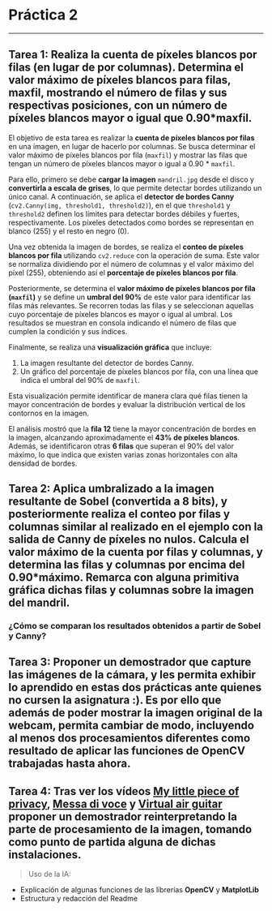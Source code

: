 # Práctica 2
---

## Tarea 1: Realiza la cuenta de píxeles blancos por filas (en lugar de por columnas). Determina el valor máximo de píxeles blancos para filas, maxfil, mostrando el número de filas y sus respectivas posiciones, con un número de píxeles blancos mayor o igual que 0.90*maxfil.
El objetivo de esta tarea es realizar la **cuenta de píxeles blancos por filas** en una imagen, en lugar de hacerlo por columnas. Se busca determinar el valor máximo de píxeles blancos por fila (`maxfil`) y mostrar las filas que tengan un número de píxeles blancos mayor o igual a 0.90 * `maxfil`.

Para ello, primero se debe **cargar la imagen** `mandril.jpg` desde el disco y **convertirla a escala de grises**, lo que permite detectar bordes utilizando un único canal. A continuación, se aplica el **detector de bordes Canny** (`cv2.Canny(img, threshold1, threshold2)`), en el que `threshold1` y `threshold2` definen los límites para detectar bordes débiles y fuertes, respectivamente. Los píxeles detectados como bordes se representan en blanco (255) y el resto en negro (0).

Una vez obtenida la imagen de bordes, se realiza el **conteo de píxeles blancos por fila** utilizando `cv2.reduce` con la operación de suma. Este valor se normaliza dividiendo por el número de columnas y el valor máximo del píxel (255), obteniendo así el **porcentaje de píxeles blancos por fila**.  

Posteriormente, se determina el **valor máximo de píxeles blancos por fila (`maxfil`)** y se define un **umbral del 90%** de este valor para identificar las filas más relevantes. Se recorren todas las filas y se seleccionan aquellas cuyo porcentaje de píxeles blancos es mayor o igual al umbral. Los resultados se muestran en consola indicando el número de filas que cumplen la condición y sus índices.

Finalmente, se realiza una **visualización gráfica** que incluye:  
1. La imagen resultante del detector de bordes Canny.  
2. Un gráfico del porcentaje de píxeles blancos por fila, con una línea que indica el umbral del 90% de `maxfil`.

Esta visualización permite identificar de manera clara qué filas tienen la mayor concentración de bordes y evaluar la distribución vertical de los contornos en la imagen.

El análisis mostró que la **fila 12** tiene la mayor concentración de bordes en la imagen, alcanzando aproximadamente el **43% de píxeles blancos**. Además, se identificaron otras **6 filas** que superan el 90% del valor máximo, lo que indica que existen varias zonas horizontales con alta densidad de bordes.

## Tarea 2: Aplica umbralizado a la imagen resultante de Sobel (convertida a 8 bits), y posteriormente realiza el conteo por filas y columnas similar al realizado en el ejemplo con la salida de Canny de píxeles no nulos. Calcula el valor máximo de la cuenta por filas y columnas, y determina las filas y columnas por encima del 0.90*máximo. Remarca con alguna primitiva gráfica dichas filas y columnas sobre la imagen del mandril. 


### ¿Cómo se comparan los resultados obtenidos a partir de Sobel y Canny?

## Tarea 3: Proponer un demostrador que capture las imágenes de la cámara, y les permita exhibir lo aprendido en estas dos prácticas ante quienes no cursen la asignatura :). Es por ello que además de poder mostrar la imagen original de la webcam, permita cambiar de modo, incluyendo al menos dos procesamientos diferentes como resultado de aplicar las funciones de OpenCV trabajadas hasta ahora.

## Tarea 4: Tras ver los vídeos [My little piece of privacy](https://www.niklasroy.com/project/88/my-little-piece-of-privacy), [Messa di voce](https://youtu.be/GfoqiyB1ndE?feature=shared) y [Virtual air guitar](https://youtu.be/FIAmyoEpV5c?feature=shared) proponer un demostrador reinterpretando la parte de procesamiento de la imagen, tomando como punto de partida alguna de dichas instalaciones.


> Uso de la IA:
- Explicación de algunas funciones de las librerías **OpenCV** y **MatplotLib**
- Estructura y redacción del Readme
